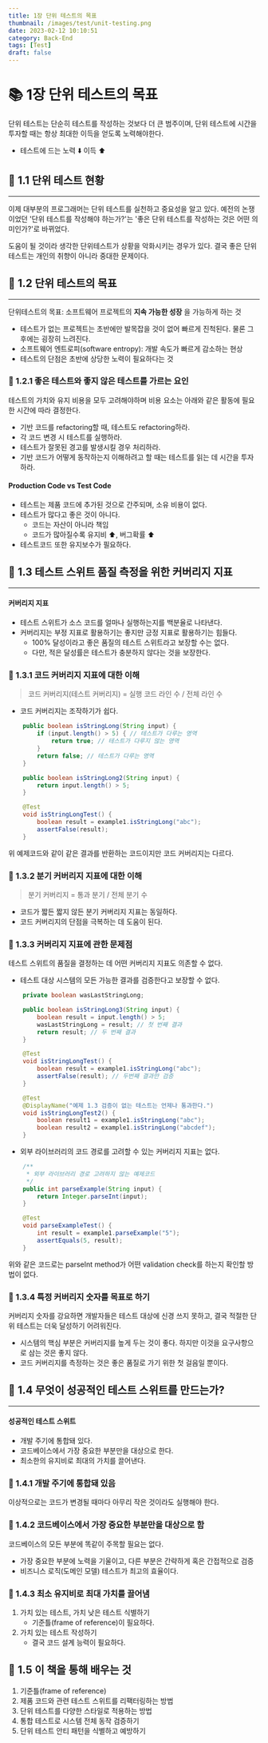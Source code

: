 ```yaml
---
title: 1장 단위 테스트의 목표
thumbnail: /images/test/unit-testing.png
date: 2023-02-12 10:10:51
category: Back-End
tags: [Test]
draft: false
---
```


# 📚 1장 단위 테스트의 목표

단위 테스트는 단순히 테스트를 작성하는 것보다 더 큰 범주이며, 단위 테스트에 시간을 투자할 때는 항상 최대한 이득을 얻도록 노력해야한다.

- 테스트에 드는 노력 ⬇️ 이득 ⬆️

## 📖 1.1 단위 테스트 현황

___
이제 대부분의 프로그래머는 단위 테스트를 실천하고 중요성을 알고 있다.
예전의 논쟁이었던 '단위 테스트를 작성해야 하는가?'는 '좋은 단위 테스트를 작성하는 것은 어떤 의미인가?'로 바뀌었다.

도움이 될 것이라 생각한 단위테스트가 상황을 악화시키는 경우가 있다. 결국 좋은 단위테스트는 개인의 취향이 아니라 중대한 문제이다.

## 📖 1.2 단위 테스트의 목표

___
단위테스트의 목표: 소프트웨어 프로젝트의 __지속 가능한 성장__ 을 가능하게 하는 것

- 테스트가 없는 프로젝트는 초반에만 발목잡을 것이 없어 빠르게 진척된다. 물론 그 후에는 굉장히 느려진다.
- 소프트웨어 엔트로피(software entropy): 개발 속도가 빠르게 감소하는 현상
- 테스트의 단점은 초반에 상당한 노력이 필요하다는 것

### 🔖 1.2.1 좋은 테스트와 좋지 않은 테스트를 가르는 요인

테스트의 가치와 유지 비용을 모두 고려해야하며 비용 요소는 아래와 같은 활동에 필요한 시간에 따라 결정한다.

- 기반 코드를 refactoring할 때, 테스트도 refactoring하라.
- 각 코드 변경 시 테스트를 실행하라.
- 테스트가 잘못된 경고를 발생시킬 경우 처리하라.
- 기반 코드가 어떻게 동작하는지 이해하려고 할 때는 테스트를 읽는 데 시간을 투자하라.

#### Production Code vs Test Code

- 테스트는 제품 코드에 추가된 것으로 간주되며, 소유 비용이 없다.
- 테스트가 많다고 좋은 것이 아니다.
  - 코드는 자산이 아니라 책임
  - 코드가 많아질수록 유지비 ⬆️, 버그확률 ⬆️
- 테스트코드 또한 유지보수가 필요하다.

## 📖 1.3 테스트 스위트 품질 측정을 위한 커버리지 지표

___

#### 커버리지 지표

- 테스트 스위트가 소스 코드를 얼마나 실행하는지를 백분율로 나타낸다.
- 커버리지는 부정 지표로 활용하기는 좋지만 긍정 지표로 활용하기는 힘들다.
  - 100% 달성이라고 좋은 품질의 테스트 스위트라고 보장할 수는 없다.
  - 다만, 적은 달성률은 테스트가 충분하지 않다는 것을 보장한다.

### 🔖 1.3.1 코드 커버리지 지표에 대한 이해
>
> 코드 커버리지(테스트 커버리지) = 실행 코드 라인 수 / 전체 라인 수

- 코드 커버리지는 조작하기가 쉽다.

```java
    public boolean isStringLong(String input) {
        if (input.length() > 5) { // 테스트가 다루는 영역
            return true; // 테스트가 다루지 않는 영역
        }
        return false; // 테스트가 다루는 영역
    }
```

```java
    public boolean isStringLong2(String input) {
        return input.length() > 5;
    }
```

```java
    @Test
    void isStringLongTest() {
        boolean result = example1.isStringLong("abc");
        assertFalse(result);
    }
```

위 예제코드와 같이 같은 결과를 반환하는 코드이지만 코드 커버리지는 다르다.

### 🔖 1.3.2 분기 커버리지 지표에 대한 이해
>
> 분기 커버리지 = 통과 분기 / 전체 분기 수

- 코드가 짧든 짧지 않든 분기 커버리지 지표는 동일하다.
- 코드 커버리지의 단점을 극복하는 데 도움이 된다.

### 🔖 1.3.3 커버리지 지표에 관한 문제점

테스트 스위트의 품질을 결정하는 데 어떤 커버리지 지표도 의존할 수 없다.

- 테스트 대상 시스템의 모든 가능한 결과를 검증한다고 보장할 수 없다.

```java
    private boolean wasLastStringLong;

    public boolean isStringLong3(String input) {
        boolean result = input.length() > 5;
        wasLastStringLong = result; // 첫 번째 결과
        return result; // 두 번째 결과
    }

    @Test
    void isStringLongTest() {
        boolean result = example1.isStringLong("abc");
        assertFalse(result); // 두번째 결과만 검증
    }

    @Test
    @DisplayName("예제 1.3 검증이 없는 테스트는 언제나 통과한다.")
    void isStringLongTest2() {
        boolean result1 = example1.isStringLong("abc");
        boolean result2 = example1.isStringLong("abcdef");
    }
```

- 외부 라이브러리의 코드 경로를 고려할 수 있는 커버리지 지표는 없다.

```java
    /**
     * 외부 라이브러리 경로 고려하지 않는 예제코드
     */
    public int parseExample(String input) {
        return Integer.parseInt(input);
    }

    @Test
    void parseExampleTest() {
        int result = example1.parseExample("5");
        assertEquals(5, result);
    }
```

위와 같은 코드로는 parseInt method가 어떤 validation check를 하는지 확인할 방법이 없다.

### 🔖 1.3.4 특정 커버리지 숫자를 목표로 하기

커버리지 숫자를 강요하면 개발자들은 테스트 대상에 신경 쓰지 못하고, 결국 적절한 단위 테스트는 더욱 달성하기 어려워진다.

- 시스템의 핵심 부분은 커버리지를 높게 두는 것이 좋다. 하지만 이것을 요구사항으로 삼는 것은 좋지 않다.
- 코드 커버리지를 측정하는 것은 좋은 품질로 가기 위한 첫 걸음일 뿐이다.

## 📖 1.4 무엇이 성공적인 테스트 스위트를 만드는가?

___

#### 성공적인 테스트 스위트

- 개발 주기에 통합돼 있다.
- 코드베이스에서 가장 중요한 부분만을 대상으로 한다.
- 최소한의 유지비로 최대의 가치를 끌어낸다.

### 🔖 1.4.1 개발 주기에 통합돼 있음

이상적으로는 코드가 변경될 때마다 아무리 작은 것이라도 실행해야 한다.

### 🔖 1.4.2 코드베이스에서 가장 중요한 부분만을 대상으로 함

코드베이스의 모든 부분에 똑같이 주목할 필요는 없다.

- 가장 중요한 부분에 노력을 기울이고, 다른 부분은 간략하게 혹은 간접적으로 검증
- 비즈니스 로직(도메인 모델) 테스트가 최고의 효율이다.

### 🔖 1.4.3 최소 유지비로 최대 가치를 끌어냄

1. 가치 있는 테스트, 가치 낮은 테스트 식별하기
    - 기준틀(frame of reference)이 필요하다.
2. 가치 있는 테스트 작성하기
    - 결국 코드 설계 능력이 필요하다.

## 📖 1.5 이 책을 통해 배우는 것

1. 기준틀(frame of reference)
2. 제품 코드와 관련 테스트 스위트를 리팩터링하는 방법
3. 단위 테스트를 다양한 스타일로 적용하는 방법
4. 통합 테스트로 시스템 전체 동작 검증하기
5. 단위 테스트 안티 패턴을 식별하고 예방하기
